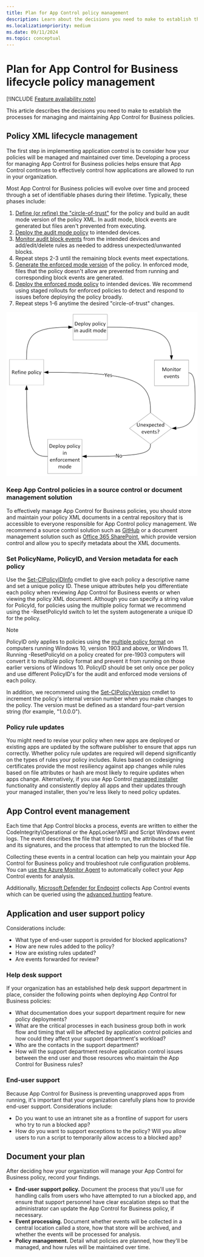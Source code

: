 ```yaml
---
title: Plan for App Control policy management
description: Learn about the decisions you need to make to establish the processes for managing and maintaining App Control for Business policies.
ms.localizationpriority: medium
ms.date: 09/11/2024
ms.topic: conceptual
---
```


# Plan for App Control for Business lifecycle policy management

[!INCLUDE [Feature availability note](../includes/feature-availability-note.md)]

This article describes the decisions you need to make to establish the processes for managing and maintaining App Control for Business policies.

## Policy XML lifecycle management

The first step in implementing application control is to consider how your policies will be managed and maintained over time. Developing a process for managing App Control for Business policies helps ensure that App Control continues to effectively control how applications are allowed to run in your organization.

Most App Control for Business policies will evolve over time and proceed through a set of identifiable phases during their lifetime. Typically, these phases include:

1. [Define (or refine) the "circle-of-trust"](understand-appcontrol-policy-design-decisions.md) for the policy and build an audit mode version of the policy XML. In audit mode, block events are generated but files aren't prevented from executing.
2. [Deploy the audit mode policy](../deployment/audit-appcontrol-policies.md) to intended devices.
3. [Monitor audit block events](../operations/event-id-explanations.md) from the intended devices and add/edit/delete rules as needed to address unexpected/unwanted blocks.
4. Repeat steps 2-3 until the remaining block events meet expectations.
5. [Generate the enforced mode version](../deployment/enforce-appcontrol-policies.md) of the policy. In enforced mode, files that the policy doesn't allow are prevented from running and corresponding block events are generated.
6. [Deploy the enforced mode policy](../deployment/appcontrol-deployment-guide.md) to intended devices. We recommend using staged rollouts for enforced policies to detect and respond to issues before deploying the policy broadly.
7. Repeat steps 1-6 anytime the desired "circle-of-trust" changes.

![Recommended App Control policy deployment process.](../images/policyflow.png)

### Keep App Control policies in a source control or document management solution

To effectively manage App Control for Business policies, you should store and maintain your policy XML documents in a central repository that is accessible to everyone responsible for App Control policy management. We recommend a source control solution such as [GitHub](https://github.com/) or a document management solution such as [Office 365 SharePoint](https://products.office.com/sharepoint/collaboration), which provide version control and allow you to specify metadata about the XML documents.

### Set PolicyName, PolicyID, and Version metadata for each policy

Use the [Set-CIPolicyIDInfo](/powershell/module/configci/set-cipolicyidinfo) cmdlet to give each policy a descriptive name and set a unique policy ID. These unique attributes help you differentiate each policy when reviewing App Control for Business events or when viewing the policy XML document. Although you can specify a string value for PolicyId, for policies using the multiple policy format we recommend using the -ResetPolicyId switch to let the system autogenerate a unique ID for the policy.

> [!NOTE]
> PolicyID only applies to policies using the [multiple policy format](deploy-multiple-appcontrol-policies.md) on computers running Windows 10, version 1903 and above, or Windows 11. Running -ResetPolicyId on a policy created for pre-1903 computers will convert it to multiple policy format and prevent it from running on those earlier versions of Windows 10.
> PolicyID should be set only once per policy and use different PolicyID's for the audit and enforced mode versions of each policy.

In addition, we recommend using the [Set-CIPolicyVersion](/powershell/module/configci/set-cipolicyversion) cmdlet to increment the policy's internal version number when you make changes to the policy. The version must be defined as a standard four-part version string (for example, "1.0.0.0").

### Policy rule updates

You might need to revise your policy when new apps are deployed or existing apps are updated by the software publisher to ensure that apps run correctly. Whether policy rule updates are required will depend significantly on the types of rules your policy includes. Rules based on codesigning certificates provide the most resiliency against app changes while rules based on file attributes or hash are most likely to require updates when apps change. Alternatively, if you use App Control [managed installer](configure-authorized-apps-deployed-with-a-managed-installer.md) functionality and consistently deploy all apps and their updates through your managed installer, then you're less likely to need policy updates.

## App Control event management

Each time that App Control blocks a process, events are written to either the CodeIntegrity\Operational or the AppLocker\MSI and Script Windows event logs. The event describes the file that tried to run, the attributes of that file and its signatures, and the process that attempted to run the blocked file.

Collecting these events in a central location can help you maintain your App Control for Business policy and troubleshoot rule configuration problems. You can [use the Azure Monitor Agent](/azure/azure-monitor/agents/data-collection-rule-azure-monitor-agent) to automatically collect your App Control events for analysis.

Additionally, [Microsoft Defender for Endpoint](/microsoft-365/security/defender-endpoint/microsoft-defender-endpoint) collects App Control events which can be queried using the [advanced hunting](../operations/querying-application-control-events-centrally-using-advanced-hunting.md) feature.

## Application and user support policy

Considerations include:

- What type of end-user support is provided for blocked applications?
- How are new rules added to the policy?
- How are existing rules updated?
- Are events forwarded for review?

### Help desk support

If your organization has an established help desk support department in place, consider the following points when deploying App Control for Business policies:

- What documentation does your support department require for new policy deployments?
- What are the critical processes in each business group both in work flow and timing that will be affected by application control policies and how could they affect your support department's workload?
- Who are the contacts in the support department?
- How will the support department resolve application control issues between the end user and those resources who maintain the App Control for Business rules?

### End-user support

Because App Control for Business is preventing unapproved apps from running, it's important that your organization carefully plans how to provide end-user support. Considerations include:

- Do you want to use an intranet site as a frontline of support for users who try to run a blocked app?
- How do you want to support exceptions to the policy? Will you allow users to run a script to temporarily allow access to a blocked app?

## Document your plan

After deciding how your organization will manage your App Control for Business policy, record your findings.

- **End-user support policy.** Document the process that you'll use for handling calls from users who have attempted to run a blocked app, and ensure that support personnel have clear escalation steps so that the administrator can update the App Control for Business policy, if necessary.
- **Event processing.** Document whether events will be collected in a central location called a store, how that store will be archived, and whether the events will be processed for analysis.
- **Policy management.** Detail what policies are planned, how they'll be managed, and how rules will be maintained over time.
